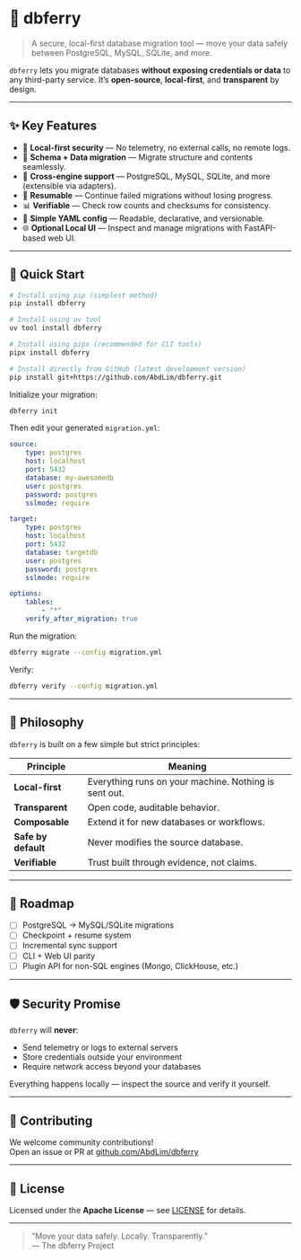 # 🐬 dbferry

> A secure, local-first database migration tool — move your data safely between PostgreSQL, MySQL, SQLite, and more.

`dbferry` lets you migrate databases **without exposing credentials or data** to any third-party service. It’s **open-source**, **local-first**, and **transparent** by design.

---

## ✨ Key Features

-   🔐 **Local-first security** — No telemetry, no external calls, no remote logs.
-   🧱 **Schema + Data migration** — Migrate structure and contents seamlessly.
-   🧩 **Cross-engine support** — PostgreSQL, MySQL, SQLite, and more (extensible via adapters).
-   🧠 **Resumable** — Continue failed migrations without losing progress.
-   📊 **Verifiable** — Check row counts and checksums for consistency.
-   🧰 **Simple YAML config** — Readable, declarative, and versionable.
-   🌐 **Optional Local UI** — Inspect and manage migrations with FastAPI-based web UI.

---

## 🚀 Quick Start

```bash
# Install using pip (simplest method)
pip install dbferry

# Install using uv tool
uv tool install dbferry

# Install using pipx (recommended for CLI tools)
pipx install dbferry

# Install directly from GitHub (latest development version)
pip install git+https://github.com/AbdLim/dbferry.git
```

Initialize your migration:

```bash
dbferry init
```

Then edit your generated `migration.yml`:

```yaml
source:
    type: postgres
    host: localhost
    port: 5432
    database: my-awesomedb
    user: postgres
    password: postgres
    sslmode: require

target:
    type: postgres
    host: localhost
    port: 5432
    database: targetdb
    user: postgres
    password: postgres
    sslmode: require

options:
    tables:
        - "*"
    verify_after_migration: true
```

Run the migration:

```bash
dbferry migrate --config migration.yml
```

Verify:

```bash
dbferry verify --config migration.yml
```

---

## 🧭 Philosophy

`dbferry` is built on a few simple but strict principles:

| Principle           | Meaning                                               |
| ------------------- | ----------------------------------------------------- |
| **Local-first**     | Everything runs on your machine. Nothing is sent out. |
| **Transparent**     | Open code, auditable behavior.                        |
| **Composable**      | Extend it for new databases or workflows.             |
| **Safe by default** | Never modifies the source database.                   |
| **Verifiable**      | Trust built through evidence, not claims.             |

---

## 🧩 Roadmap

-   [ ] PostgreSQL → MySQL/SQLite migrations
-   [ ] Checkpoint + resume system
-   [ ] Incremental sync support
-   [ ] CLI + Web UI parity
-   [ ] Plugin API for non-SQL engines (Mongo, ClickHouse, etc.)

---

## 🛡️ Security Promise

`dbferry` will **never**:

-   Send telemetry or logs to external servers
-   Store credentials outside your environment
-   Require network access beyond your databases

Everything happens locally — inspect the source and verify it yourself.

---

## 🤝 Contributing

We welcome community contributions!  
Open an issue or PR at [github.com/AbdLim/dbferry](https://github.com/AbdLim/dbferry)

---

## 📜 License

Licensed under the **Apache License** — see [LICENSE](LICENSE) for details.

---

> “Move your data safely. Locally. Transparently.”  
> — The dbferry Project
